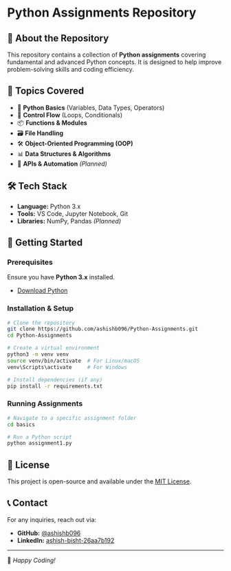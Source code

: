 # Python Assignments Repository

## 🚀 About the Repository
This repository contains a collection of **Python assignments** covering fundamental and advanced Python concepts. It is designed to help improve problem-solving skills and coding efficiency.

## 📌 Topics Covered
- 🐍 **Python Basics** (Variables, Data Types, Operators)
- 🔁 **Control Flow** (Loops, Conditionals)
- 📦 **Functions & Modules**
- 🗃 **File Handling**
- 🛠 **Object-Oriented Programming (OOP)**
- 📊 **Data Structures & Algorithms**
- 🔌 **APIs & Automation** *(Planned)*

## 🛠️ Tech Stack
- **Language:** Python 3.x
- **Tools:** VS Code, Jupyter Notebook, Git
- **Libraries:** NumPy, Pandas *(Planned)*

## 🚀 Getting Started
### Prerequisites
Ensure you have **Python 3.x** installed.
- [Download Python](https://www.python.org/downloads/)

### Installation & Setup
```bash
# Clone the repository
git clone https://github.com/ashishb096/Python-Assignments.git
cd Python-Assignments

# Create a virtual environment
python3 -m venv venv
source venv/bin/activate  # For Linux/macOS
venv\Scripts\activate     # For Windows

# Install dependencies (if any)
pip install -r requirements.txt
```

### Running Assignments
```bash
# Navigate to a specific assignment folder
cd basics

# Run a Python script
python assignment1.py
```

## 📜 License
This project is open-source and available under the [MIT License](LICENSE).

## 📞 Contact
For any inquiries, reach out via:
- **GitHub:** [@ashishb096](https://github.com/ashishb096)
- **LinkedIn:** [ashish-bisht-26aa7b192](https://www.linkedin.com/in/ashish-bisht-26aa7b19)

---
🚀 *Happy Coding!*
